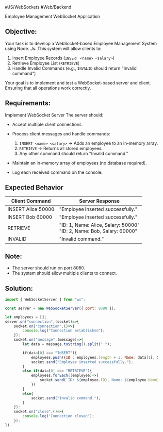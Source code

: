 #JS/WebSockets  #Web/Backend

Employee Management WebSocket Application

Objective:
-----------
Your task is to develop a WebSocket-based Employee Management System using Node. Js. 
This system will allow clients to:
  1. Insert Employee Records (`INSERT <name> <salary>`)
  2. Retrieve Employee List (`RETRIEVE`)
  3. Handle Invalid Commands (e.g., `INVALID` should return "Invalid command")

Your goal is to implement and test a WebSocket-based server and client, 
Ensuring that all operations work correctly.

Requirements:
-------------
Implement WebSocket Server
The server should:
 - Accept multiple client connections.
 - Process client messages and handle commands:
	1. `INSERT <name> <salary>` → Adds an employee to an in-memory array.
	2. `RETRIEVE` → Returns all stored employees.
	3. Any other command should return "Invalid command."
   
 - Maintain an in-memory array of employees (no database required).
 - Log each received command on the console.


Expected Behavior
-----------------
| Client Command     | Server Response                                                           |
| ------------------ | ------------------------------------------------------------------------- |
| INSERT Alice 50000 | "Employee inserted successfully."                                         |
| INSERT Bob 60000   | "Employee inserted successfully."                                         |
| RETRIEVE           | "ID: 1, Name: Alice, Salary: 50000" <br>"ID: 2, Name: Bob, Salary: 60000" |
| INVALID            | "Invalid command."                                                        |

Note:
---------------
 - The server should run on port 8080.
 - The system should allow multiple clients to connect.

## Solution:

```js
import { WebSocketServer } from "ws";

const server = new WebSocketServer({ port: 8080 });

let employees = [];
server.on("connection",(socket)=>{
    socket.on("connection",()=>{
        console.log("Connection established");
    });
    socket.on("message",(message)=>{
        let data = message.toString().split(" ");

        if(data[0] === "INSERT"){
            employees.push({ID : employees.length + 1, Name: data[1], Salary: data[2]});
            socket.send("Employee inserted successfully.");
        }
        else if(data[0] === "RETRIEVE"){
            employees.forEach((employee)=>{
                socket.send(`ID: ${employee.ID}, Name: ${employee.Name}, Salary: ${employee.Salary}`);
            })
        }
        else{
            socket.send("Invalid command.");
        }
    });
    socket.on("close",()=>{
        console.log("Connection closed");
    });
})
```